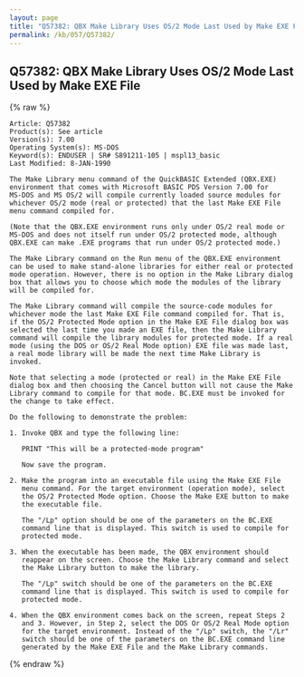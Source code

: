 ```yaml
---
layout: page
title: "Q57382: QBX Make Library Uses OS/2 Mode Last Used by Make EXE File"
permalink: /kb/057/Q57382/
---
```


## Q57382: QBX Make Library Uses OS/2 Mode Last Used by Make EXE File

{% raw %}

	Article: Q57382
	Product(s): See article
	Version(s): 7.00
	Operating System(s): MS-DOS
	Keyword(s): ENDUSER | SR# S891211-105 | mspl13_basic
	Last Modified: 8-JAN-1990
	
	The Make Library menu command of the QuickBASIC Extended (QBX.EXE)
	environment that comes with Microsoft BASIC PDS Version 7.00 for
	MS-DOS and MS OS/2 will compile currently loaded source modules for
	whichever OS/2 mode (real or protected) that the last Make EXE File
	menu command compiled for.
	
	(Note that the QBX.EXE environment runs only under OS/2 real mode or
	MS-DOS and does not itself run under OS/2 protected mode, although
	QBX.EXE can make .EXE programs that run under OS/2 protected mode.)
	
	The Make Library command on the Run menu of the QBX.EXE environment
	can be used to make stand-alone libraries for either real or protected
	mode operation. However, there is no option in the Make Library dialog
	box that allows you to choose which mode the modules of the library
	will be compiled for.
	
	The Make Library command will compile the source-code modules for
	whichever mode the last Make EXE File command compiled for. That is,
	if the OS/2 Protected Mode option in the Make EXE File dialog box was
	selected the last time you made an EXE file, then the Make Library
	command will compile the library modules for protected mode. If a real
	mode (using the DOS or OS/2 Real Mode option) EXE file was made last,
	a real mode library will be made the next time Make Library is
	invoked.
	
	Note that selecting a mode (protected or real) in the Make EXE File
	dialog box and then choosing the Cancel button will not cause the Make
	Library command to compile for that mode. BC.EXE must be invoked for
	the change to take effect.
	
	Do the following to demonstrate the problem:
	
	1. Invoke QBX and type the following line:
	
	   PRINT "This will be a protected-mode program"
	
	   Now save the program.
	
	2. Make the program into an executable file using the Make EXE File
	   menu command. For the target environment (operation mode), select
	   the OS/2 Protected Mode option. Choose the Make EXE button to make
	   the executable file.
	
	   The "/Lp" option should be one of the parameters on the BC.EXE
	   command line that is displayed. This switch is used to compile for
	   protected mode.
	
	3. When the executable has been made, the QBX environment should
	   reappear on the screen. Choose the Make Library command and select
	   the Make Library button to make the library.
	
	   The "/Lp" switch should be one of the parameters on the BC.EXE
	   command line that is displayed. This switch is used to compile for
	   protected mode.
	
	4. When the QBX environment comes back on the screen, repeat Steps 2
	   and 3. However, in Step 2, select the DOS Or OS/2 Real Mode option
	   for the target environment. Instead of the "/Lp" switch, the "/Lr"
	   switch should be one of the parameters on the BC.EXE command line
	   generated by the Make EXE File and the Make Library commands.

{% endraw %}
